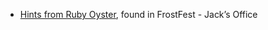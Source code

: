 * [Hints from Ruby Oyster](#Hints-for-Objective-7:-Printer-Exploitation), found in FrostFest - Jack’s Office
